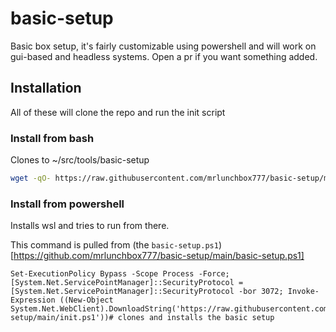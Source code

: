 # basic-setup

Basic box setup, it's fairly customizable using powershell and will work on gui-based and headless systems. Open a pr if you want something added.

## Installation

All of these will clone the repo and run the init script

### Install from bash

Clones to ~/src/tools/basic-setup

```bash
wget -qO- https://raw.githubusercontent.com/mrlunchbox777/basic-setup/main/basic-setup.sh | bash
```

### Install from powershell

Installs wsl and tries to run from there.

This command is pulled from (the `basic-setup.ps1`)[https://github.com/mrlunchbox777/basic-setup/main/basic-setup.ps1]

```pwsh
Set-ExecutionPolicy Bypass -Scope Process -Force; [System.Net.ServicePointManager]::SecurityProtocol = [System.Net.ServicePointManager]::SecurityProtocol -bor 3072; Invoke-Expression ((New-Object System.Net.WebClient).DownloadString('https://raw.githubusercontent.com/mrlunchbox777/basic-setup/main/init.ps1'))# clones and installs the basic setup
```

